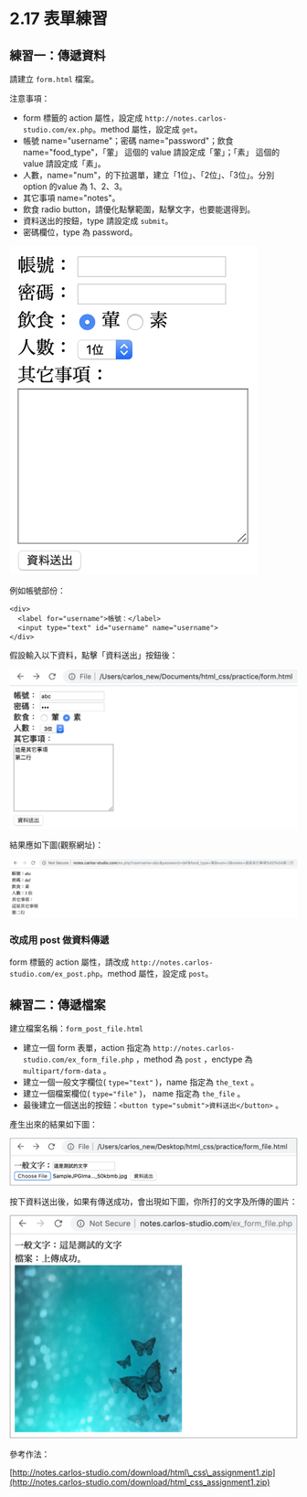 # 2.17 表單練習

## 練習一：傳遞資料

請建立 `form.html` 檔案。

注意事項：

* form 標籤的 action 屬性，設定成 `http://notes.carlos-studio.com/ex.php`。method 屬性，設定成 `get`。
* 帳號 name="username"；密碼 name="password"；飲食 name="food\_type"，「葷」 這個的 value 請設定成「葷」；「素」 這個的 value 請設定成「素」。
* 人數，name="num"，的下拉選單，建立「1位」、「2位」、「3位」。分別 option 的value 為 1、2、3。
* 其它事項 name="notes"。
* 飲食 radio button，請優化點擊範圍，點擊文字，也要能選得到。
* 資料送出的按鈕，type 請設定成 `submit`。
* 密碼欄位，type 為 password。

![&#x57FA;&#x672C; form &#x8868;&#x55AE;](../.gitbook/assets/form_basic.png)

例如帳號部份：

```markup
<div>
  <label for="username">帳號：</label>
  <input type="text" id="username" name="username">
</div>
```



假設輸入以下資料，點擊「資料送出」按鈕後：

![&#x5047;&#x8A2D;&#x8F38;&#x5165;&#x8868;&#x55AE;&#x8CC7;&#x6599;](../.gitbook/assets/assignment1_form.png)

結果應如下圖\(觀察網址\)：

![&#x5448;&#x73FE;&#x7684;&#x7D50;&#x679C;](../.gitbook/assets/assignment1_form_result.png)

### 改成用 post 做資料傳遞

form 標籤的 action 屬性，請改成 `http://notes.carlos-studio.com/ex_post.php`。method 屬性，設定成 `post`。

## 練習二：傳遞檔案

建立檔案名稱：`form_post_file.html`

* 建立一個 form 表單，action 指定為 `http://notes.carlos-studio.com/ex_form_file.php` ，method 為 `post` ，enctype 為 `multipart/form-data` 。
* 建立一個一般文字欄位\( `type="text"` \)，name 指定為 `the_text` 。
* 建立一個檔案欄位\( `type="file"` \)， name 指定為 `the_file` 。
* 最後建立一個送出的按鈕：`<button type="submit">資料送出</button>` 。

產生出來的結果如下圖：

![](../.gitbook/assets/post_before.png)

按下資料送出後，如果有傳送成功，會出現如下圖，你所打的文字及所傳的圖片：

![](../.gitbook/assets/post_after.png)



參考作法：

[http://notes.carlos-studio.com/download/html\_css\_assignment1.zip](http://notes.carlos-studio.com/download/html_css_assignment1.zip)

